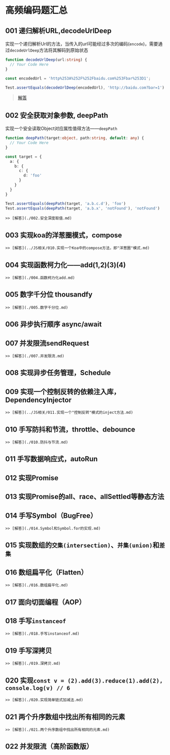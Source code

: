 # 高频编码题汇总

## 001 递归解析URL,decodeUrlDeep
 
实现一个递归解析Url的方法，当传入的url可能经过多次的编码(`encode`)，需要通过`decodeUrlDeep`方法将其解码到原始状态
```typescript
function decodeUrlDeep(url:string) {
  // Your Code Here  
}

const encodedUrl = 'http%253A%252F%252Fbaidu.com%253Fbar%253D1';

Test.assertEquals(decodeUrlDeep(encodedUrl), 'http://baidu.com?bar=1')
```
 
> [解答](./001.decodeUrlDeep.md)


## 002 安全获取对象参数, deepPath

实现一个安全读取Object对应属性值得方法——`deepPath`

```typescript
function deepPath(target:object, path:string, default: any) {
  // Your Code Here  
}

const target = {
  a: {
    b: {
      c: {
        d: 'foo'
      } 
    }
  }
}

Test.assertEquals(deepPath(target, 'a.b.c.d'), 'foo')
Test.assertEquals(deepPath(target, 'a.b.x', 'notFound'), 'notFound')
```
 
    >> [解答](./002.安全深度取值.md)
## 003 实现koa的洋葱圈模式，compose

    >> [解答](../JS相关/010.实现一个Koa中的compose方法，即"洋葱圈"模式.md)
 
## 004 实现函数柯力化——add(1,2)(3)(4)

    >> [解答](./004.函数柯力化add.md)
    
## 005 数字千分位 thousandfy

    >> [解答](./005.数字千分位.md)
 
## 006 异步执行顺序 async/await
 
## 007 并发限流sendRequest
 
    >> [解答](./007.并发限流.md)
    
## 008 实现异步任务管理，Schedule
 
## 009 实现一个控制反转的依赖注入库，DependencyInjector

    >> [解答](../JS相关/011.实现一个"控制反转"模式的inject方法.md)

## 010 手写防抖和节流，throttle、debounce

    >> [解答](./010.防抖与节流.md)
 
## 011 手写数据响应式，autoRun

## 012 实现Promise
 
## 013 实现Promise的all、race、allSettled等静态方法
 
## 014 手写Symbol（BugFree）

    >> [解答](./014.Symbol和Symbol.for的实现.md)

## 015 实现数组的`交集(intersection)`、`并集(union)`和`差集`
 
## 016 数组扁平化（Flatten）

    >> [解答](./016.数组扁平化.md)

## 017 面向切面编程（AOP）

## 018 手写`instanceof`

    >> [解答](./018.手写instanceof.md)

## 019 手写深拷贝

    >> [解答](./019.深拷贝.md)

## 020 实现`const v = (2).add(3).reduce(1).add(2), console.log(v) // 6`

    >> [解答](./020.实现简单链式加减法.md)

## 021 两个升序数组中找出所有相同的元素

    >> [解答](./021.两个升序数组中找出所有相同的元素.md)

## 022 并发限流（高阶函数版）
